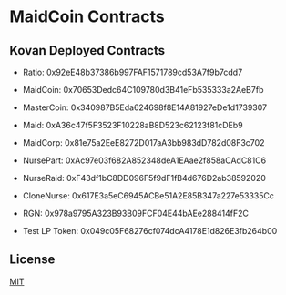 # MaidCoin Contracts

## Kovan Deployed Contracts
- Ratio: 0x92eE48b37386b997FAF1571789cd53A7f9b7cdd7
- MaidCoin: 0x70653Dedc64C109780d3B41eFb535333a2AeB7fb
- MasterCoin: 0x340987B5Eda624698f8E14A81927eDe1d1739307
- Maid: 0xA36c47f5F3523F10228aB8D523c62123f81cDEb9
- MaidCorp: 0x81e75a2EeE8272D017aA3bb983dD782d08F3c702
- NursePart: 0xAc97e03f682A852348deA1EAae2f858aCAdC81C6
- NurseRaid: 0xF43df1bC8DD096F5f9dF1fB4d676D2ab38592020
- CloneNurse: 0x617E3a5eC6945ACBe51A2E85B347a227e53335Cc
- RGN: 0x978a9795A323B93B09FCF04E44bAEe288414fF2C

- Test LP Token: 0x049c05F68276cf074dcA4178E1d826E3fb264b00

## License
[MIT](LICENSE)
